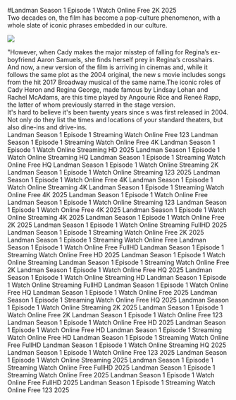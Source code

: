 #Landman Season 1 Episode 1 Watch Online Free 2K 2025  
Two decades on, the film has become a pop-culture phenomenon, with a whole slate of iconic phrases embedded in our culture.  
  
[![](https://i.imgur.com/qSNzIqt.png)](https://movie.rssnews.media/NJnMnxth.php)  
  
"However, when Cady makes the major misstep of falling for Regina’s ex-boyfriend Aaron Samuels, she finds herself prey in Regina’s crosshairs.  
And now, a new version of the film is arriving in cinemas and, while it follows the same plot as the 2004 original, the new s movie includes songs from the hit 2017 Broadway musical of the same name.The iconic roles of Cady Heron and Regina George, made famous by Lindsay Lohan and Rachel McAdams, are this time played by Angourie Rice and Reneé Rapp, the latter of whom previously starred in the stage version.  
It's hard to believe it's been twenty years since s was first released in 2004.  
Not only do they list the times and locations of your standard theaters, but also dine-ins and drive-ins.  
Landman Season 1 Episode 1 Streaming Watch Online Free 123
Landman Season 1 Episode 1 Streaming Watch Online Free 4K
Landman Season 1 Episode 1 Watch Online Streaming HD 2025
Landman Season 1 Episode 1 Watch Online Streaming HQ
Landman Season 1 Episode 1 Streaming Watch Online Free HQ
Landman Season 1 Episode 1 Watch Online Streaming 2K
Landman Season 1 Episode 1 Watch Online Streaming 123 2025
Landman Season 1 Episode 1 Watch Online Free 4K
Landman Season 1 Episode 1 Watch Online Streaming 4K
Landman Season 1 Episode 1 Streaming Watch Online Free 4K 2025
Landman Season 1 Episode 1 Watch Online Free
Landman Season 1 Episode 1 Watch Online Streaming 123
Landman Season 1 Episode 1 Watch Online Free 4K 2025
Landman Season 1 Episode 1 Watch Online Streaming 4K 2025
Landman Season 1 Episode 1 Watch Online Free 2K 2025
Landman Season 1 Episode 1 Watch Online Streaming FullHD 2025
Landman Season 1 Episode 1 Streaming Watch Online Free 2K 2025
Landman Season 1 Episode 1 Streaming Watch Online Free
Landman Season 1 Episode 1 Watch Online Free FullHD
Landman Season 1 Episode 1 Streaming Watch Online Free HD 2025
Landman Season 1 Episode 1 Watch Online Streaming
Landman Season 1 Episode 1 Streaming Watch Online Free 2K
Landman Season 1 Episode 1 Watch Online Free HQ 2025
Landman Season 1 Episode 1 Watch Online Streaming HD
Landman Season 1 Episode 1 Watch Online Streaming FullHD
Landman Season 1 Episode 1 Watch Online Free HQ
Landman Season 1 Episode 1 Watch Online Free 2025
Landman Season 1 Episode 1 Streaming Watch Online Free HQ 2025
Landman Season 1 Episode 1 Watch Online Streaming 2K 2025
Landman Season 1 Episode 1 Watch Online Free 2K
Landman Season 1 Episode 1 Watch Online Free 123
Landman Season 1 Episode 1 Watch Online Free HD 2025
Landman Season 1 Episode 1 Watch Online Free HD
Landman Season 1 Episode 1 Streaming Watch Online Free HD
Landman Season 1 Episode 1 Streaming Watch Online Free FullHD
Landman Season 1 Episode 1 Watch Online Streaming HQ 2025
Landman Season 1 Episode 1 Watch Online Free 123 2025
Landman Season 1 Episode 1 Watch Online Streaming 2025
Landman Season 1 Episode 1 Streaming Watch Online Free FullHD 2025
Landman Season 1 Episode 1 Streaming Watch Online Free 2025
Landman Season 1 Episode 1 Watch Online Free FullHD 2025
Landman Season 1 Episode 1 Streaming Watch Online Free 123 2025